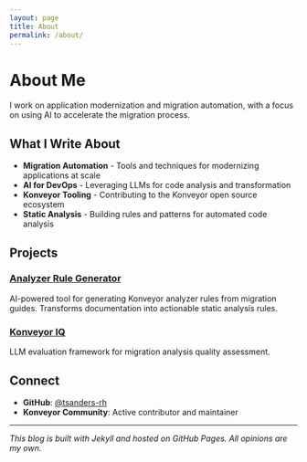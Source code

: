 ```yaml
---
layout: page
title: About
permalink: /about/
---
```


# About Me

I work on application modernization and migration automation, with a focus on using AI to accelerate the migration process.

## What I Write About

- **Migration Automation** - Tools and techniques for modernizing applications at scale
- **AI for DevOps** - Leveraging LLMs for code analysis and transformation
- **Konveyor Tooling** - Contributing to the Konveyor open source ecosystem
- **Static Analysis** - Building rules and patterns for automated code analysis

## Projects

### [Analyzer Rule Generator](https://github.com/tsanders-rh/analyzer-rule-generator)
AI-powered tool for generating Konveyor analyzer rules from migration guides. Transforms documentation into actionable static analysis rules.

### [Konveyor IQ](https://github.com/tsanders-rh/konveyor-iq)
LLM evaluation framework for migration analysis quality assessment.

## Connect

- **GitHub**: [@tsanders-rh](https://github.com/tsanders-rh)
- **Konveyor Community**: Active contributor and maintainer

---

*This blog is built with Jekyll and hosted on GitHub Pages. All opinions are my own.*
